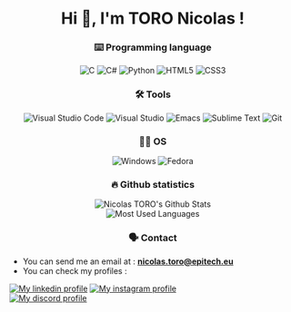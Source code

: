 <h1 align="center">Hi 👋, I'm TORO Nicolas !</h1>

<h3 align="center">⌨️ Programming language</h3>
<p align="center">
    <img src="https://img.shields.io/badge/C-00599C?style=for-the-badge&logo=c&logoColor=white" alt="C" title ="C">
    <img src="https://img.shields.io/badge/C%23-239120?style=for-the-badge&logo=c-sharp&logoColor=white" alt="C#" title ="C#">
    <img src="https://img.shields.io/badge/Python-3776AB?style=for-the-badge&logo=python&logoColor=white" alt="Python" title ="Python">
    <img src="https://img.shields.io/badge/HTML5-E34F26?style=for-the-badge&logo=html5&logoColor=white" alt="HTML5" title ="HTML5">
    <img src="https://img.shields.io/badge/CSS3-1572B6?style=for-the-badge&logo=css3&logoColor=white" alt="CSS3" title ="CSS3">
</p>

<h3 align="center">🛠 Tools</h3>
<p align="center">
    <img src="https://img.shields.io/badge/Visual_Studio_Code-0078D4?style=for-the-badge&logo=visual%20studio%20code&logoColor=white" alt="Visual Studio Code" title ="Visual Studio Code">
    <img src="https://img.shields.io/badge/Visual_Studio-5C2D91?style=for-the-badge&logo=visual%20studio&logoColor=white" alt="Visual Studio" title ="Visual Studio">
    <img src="https://img.shields.io/badge/Emacs-%237F5AB6.svg?&style=for-the-badge&logo=gnu-emacs&logoColor=white" alt="Emacs" title ="Emacs">
    <img src="https://img.shields.io/badge/sublime_text-%23575757.svg?&style=for-the-badge&logo=sublime-text&logoColor=important" alt="Sublime Text" title ="Sublime Text">
    <img src="https://img.shields.io/badge/GIT-E44C30?style=for-the-badge&logo=git&logoColor=white" alt="Git" title ="Git">
</p>

<h3 align="center">👨‍💻 OS</h3>
<p align="center">
    <img src="https://img.shields.io/badge/Windows-0078D6?style=for-the-badge&logo=windows&logoColor=white" alt="Windows" title ="Windows">
    <img src="https://img.shields.io/badge/Fedora-294172?style=for-the-badge&logo=fedora&logoColor=white" alt="Fedora" title ="Fedora">
</p>

<h3 align="center">🔥 Github statistics</h3>
<p align="center">
    <img src="https://github-readme-stats.vercel.app/api?username=toro-nicolas&include_all_commits=true&show_icons=true&hide_border=true&count_private=true&theme=dracula&border_radius=6" alt="Nicolas TORO's Github Stats" title ="Nicolas TORO's Github Stats">
    <br>
    <img src="https://github-readme-stats.vercel.app/api/top-langs/?username=toro-nicolas&layout=compact&count_private=true&langs_count=16&hide_border=true&theme=dracula&border_radius=6" alt="Most Used Languages" title ="Most Used Languages">
</p>

<h3 align="center">🗣 Contact</h3>
<p align="center">
    <ul text-align="center">
        <li>You can send me an email at : <a href="nicolas.toro@epitech.eu"><b>nicolas.toro@epitech.eu</b></a><br></li>
        <li>You can check my profiles :</li>
    </ul>
    <a href="https://www.linkedin.com/in/nicolas-toro-96343b222/"><img src="https://img.shields.io/badge/LinkedIn-0077B5?style=for-the-badge&logo=linkedin&logoColor=white" alt="My linkedin profile" title ="My linkedin profile"></a>
    <a href="https://www.instagram.com/nicolas__tr/"><img src="https://img.shields.io/badge/Instagram-E4405F?style=for-the-badge&logo=instagram&logoColor=white" alt="My instagram profile" title ="My instragram profile"></a>
    <br>
    <a href="https://discord.com/invite/nt_games"><img src="https://lanyard-profile-readme.vercel.app/api/375570065262903297" alt="My discord profile" title ="My discord profile"></a>
</p>
